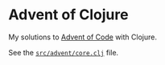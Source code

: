 # Advent of Clojure

My solutions to [Advent of Code](http://adventofcode.com/) with Clojure.

See the [`src/advent/core.clj`](https://github.com/bhauman/advent-of-clojure/blob/master/src/advent/core.clj) file.
